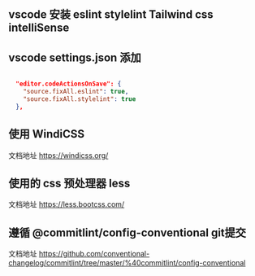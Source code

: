 ## vscode 安装 eslint stylelint Tailwind css intelliSense

## vscode settings.json 添加

```json

  "editor.codeActionsOnSave": {
    "source.fixAll.eslint": true,
    "source.fixAll.stylelint": true
  },
```

## 使用 WindiCSS

文档地址 <https://windicss.org/>


## 使用的 css 预处理器 less

文档地址 <https://less.bootcss.com/>

## 遵循 @commitlint/config-conventional git提交

文档地址 <https://github.com/conventional-changelog/commitlint/tree/master/%40commitlint/config-conventional>
